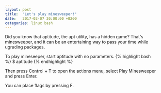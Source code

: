 ```yaml
---
layout: post
title:  "Let's play minesweeper!"
date:   2017-02-07 20:00:00 +0200
categories: linux bash
---
```

Did you know that aptitude, the apt utility, has a hidden game? That's minesweeper, and it can be an entertaining way to pass your time while ugrading packages.

To play mineseeper, start aptitude with no parameters.
{% highlight bash %}
$ aptitude
{% endhighlight %}

Then press Control + T to open the actions menu, select Play Minesweeper and press Enter.

You can place flags by pressing F.